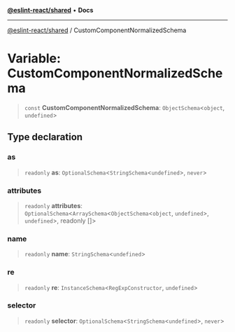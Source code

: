 [**@eslint-react/shared**](../README.md) • **Docs**

***

[@eslint-react/shared](../README.md) / CustomComponentNormalizedSchema

# Variable: CustomComponentNormalizedSchema

> `const` **CustomComponentNormalizedSchema**: `ObjectSchema`\<`object`, `undefined`\>

## Type declaration

### as

> `readonly` **as**: `OptionalSchema`\<`StringSchema`\<`undefined`\>, `never`\>

### attributes

> `readonly` **attributes**: `OptionalSchema`\<`ArraySchema`\<`ObjectSchema`\<`object`, `undefined`\>, `undefined`\>, readonly []\>

### name

> `readonly` **name**: `StringSchema`\<`undefined`\>

### re

> `readonly` **re**: `InstanceSchema`\<`RegExpConstructor`, `undefined`\>

### selector

> `readonly` **selector**: `OptionalSchema`\<`StringSchema`\<`undefined`\>, `never`\>
